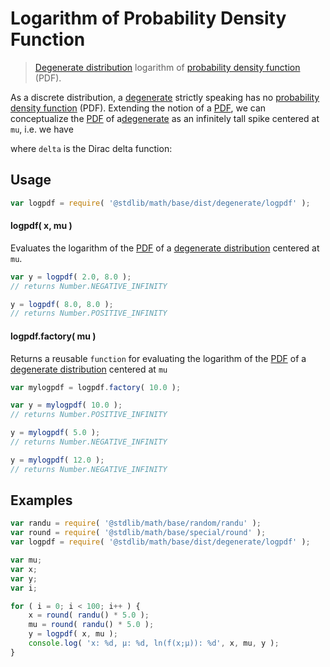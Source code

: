Logarithm of Probability Density Function
===

> [Degenerate distribution][degenerate-distribution] logarithm of [probability density function][pdf] (PDF).

<section class="intro">

As a discrete distribution, a [degenerate][degenerate-distribution] strictly speaking has no [probability density function][pdf] (PDF). Extending the notion of a [PDF][pdf], we can conceptualize the [PDF][pdf] of a[degenerate][degenerate-distribution] as an infinitely tall spike centered at `mu`, i.e. we have

<!-- <equation class="equation" label="eq:degenerate_pdf" align="center" raw="f(x;\mu)=\delta(x-\mu)" alt="Probability density function (PDF) for a degenerate distribution."> -->

<!-- </equation> -->

where `delta` is the Dirac delta function:

<!-- <equation class="equation" label="eq:dirac_delta" align="center" raw="\delta(x)={\begin{cases}+\infty ,&x=0\\0,&x\neq 0\end{cases}}" alt="Dirac delta function."> -->

<!-- </equation> -->


<!-- </intro> -->

<section class="usage">

## Usage
``` javascript
var logpdf = require( '@stdlib/math/base/dist/degenerate/logpdf' );
```

#### logpdf( x, mu )

Evaluates the logarithm of the [PDF][pdf] of a [degenerate distribution][degenerate-distribution] centered at `mu`.

``` javascript
var y = logpdf( 2.0, 8.0 );
// returns Number.NEGATIVE_INFINITY

y = logpdf( 8.0, 8.0 );
// returns Number.POSITIVE_INFINITY
```

#### logpdf.factory( mu )

Returns a reusable `function` for evaluating the logarithm of the [PDF][pdf] of a [degenerate distribution][degenerate-distribution] centered at `mu`

``` javascript
var mylogpdf = logpdf.factory( 10.0 );

var y = mylogpdf( 10.0 );
// returns Number.POSITIVE_INFINITY

y = mylogpdf( 5.0 );
// returns Number.NEGATIVE_INFINITY

y = mylogpdf( 12.0 );
// returns Number.NEGATIVE_INFINITY
```

<!-- </usage> -->

<section class="examples">

## Examples

``` javascript
var randu = require( '@stdlib/math/base/random/randu' );
var round = require( '@stdlib/math/base/special/round' );
var logpdf = require( '@stdlib/math/base/dist/degenerate/logpdf' );

var mu;
var x;
var y;
var i;

for ( i = 0; i < 100; i++ ) {
    x = round( randu() * 5.0 );
    mu = round( randu() * 5.0 );
    y = logpdf( x, mu );
    console.log( 'x: %d, µ: %d, ln(f(x;µ)): %d', x, mu, y );
}
```

<!-- </examples> -->


<section class="links">

[pdf]: https://en.wikipedia.org/wiki/Probability_density_function
[degenerate-distribution]: https://en.wikipedia.org/wiki/Degenerate_distribution

<!-- </links> -->
